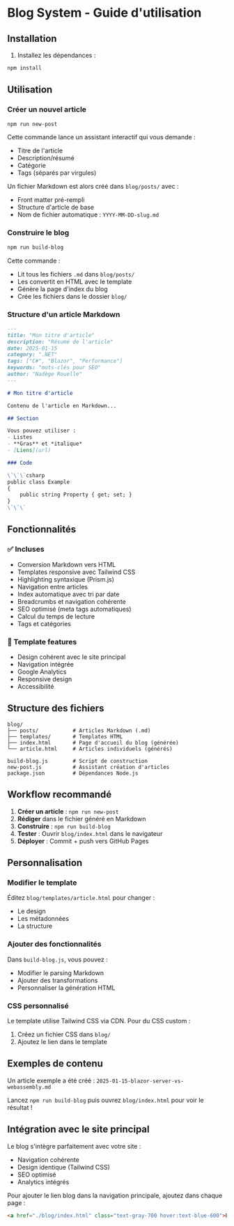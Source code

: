 # Blog System - Guide d'utilisation

## Installation

1. Installez les dépendances :
```bash
npm install
```

## Utilisation

### Créer un nouvel article

```bash
npm run new-post
```

Cette commande lance un assistant interactif qui vous demande :
- Titre de l'article
- Description/résumé  
- Catégorie
- Tags (séparés par virgules)

Un fichier Markdown est alors créé dans `blog/posts/` avec :
- Front matter pré-rempli
- Structure d'article de base
- Nom de fichier automatique : `YYYY-MM-DD-slug.md`

### Construire le blog

```bash
npm run build-blog
```

Cette commande :
- Lit tous les fichiers `.md` dans `blog/posts/`
- Les convertit en HTML avec le template
- Génère la page d'index du blog
- Crée les fichiers dans le dossier `blog/`

### Structure d'un article Markdown

```markdown
---
title: "Mon titre d'article"
description: "Résumé de l'article"
date: 2025-01-15
category: ".NET"
tags: ["C#", "Blazor", "Performance"]
keywords: "mots-clés pour SEO"
author: "Nadège Rouelle"
---

# Mon titre d'article

Contenu de l'article en Markdown...

## Section

Vous pouvez utiliser :
- Listes
- **Gras** et *italique*
- [Liens](url)

### Code

\`\`\`csharp
public class Example 
{
    public string Property { get; set; }
}
\`\`\`
```

## Fonctionnalités

### ✅ Incluses
- Conversion Markdown vers HTML
- Templates responsive avec Tailwind CSS
- Highlighting syntaxique (Prism.js)
- Navigation entre articles
- Index automatique avec tri par date
- Breadcrumbs et navigation cohérente
- SEO optimisé (meta tags automatiques)
- Calcul du temps de lecture
- Tags et catégories

### 🚀 Template features
- Design cohérent avec le site principal
- Navigation intégrée
- Google Analytics
- Responsive design
- Accessibilité

## Structure des fichiers

```
blog/
├── posts/           # Articles Markdown (.md)
├── templates/       # Templates HTML
├── index.html       # Page d'accueil du blog (générée)
└── article.html     # Articles individuels (générés)

build-blog.js        # Script de construction
new-post.js          # Assistant création d'articles
package.json         # Dépendances Node.js
```

## Workflow recommandé

1. **Créer un article** : `npm run new-post`
2. **Rédiger** dans le fichier généré en Markdown
3. **Construire** : `npm run build-blog` 
4. **Tester** : Ouvrir `blog/index.html` dans le navigateur
5. **Déployer** : Commit + push vers GitHub Pages

## Personnalisation

### Modifier le template
Éditez `blog/templates/article.html` pour changer :
- Le design
- Les métadonnées
- La structure

### Ajouter des fonctionnalités
Dans `build-blog.js`, vous pouvez :
- Modifier le parsing Markdown
- Ajouter des transformations
- Personnaliser la génération HTML

### CSS personnalisé
Le template utilise Tailwind CSS via CDN. Pour du CSS custom :
1. Créez un fichier CSS dans `blog/`
2. Ajoutez le lien dans le template

## Exemples de contenu

Un article exemple a été créé : `2025-01-15-blazor-server-vs-webassembly.md`

Lancez `npm run build-blog` puis ouvrez `blog/index.html` pour voir le résultat !

## Intégration avec le site principal

Le blog s'intègre parfaitement avec votre site :
- Navigation cohérente
- Design identique (Tailwind CSS)
- SEO optimisé
- Analytics intégrés

Pour ajouter le lien blog dans la navigation principale, ajoutez dans chaque page :
```html
<a href="./blog/index.html" class="text-gray-700 hover:text-blue-600">Blog</a>
```